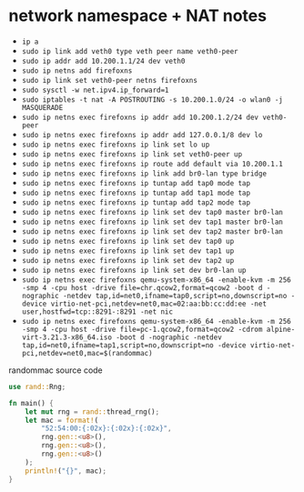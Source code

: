 # network namespace + NAT notes

- `ip a`
- `sudo ip link add veth0 type veth peer name veth0-peer`
- `sudo ip addr add 10.200.1.1/24 dev veth0`
- `sudo ip netns add firefoxns`
- `sudo ip link set veth0-peer netns firefoxns`
- `sudo sysctl -w net.ipv4.ip_forward=1`
- `sudo iptables -t nat -A POSTROUTING -s 10.200.1.0/24 -o wlan0 -j MASQUERADE`
- `sudo ip netns exec firefoxns ip addr add 10.200.1.2/24 dev veth0-peer`
- `sudo ip netns exec firefoxns ip addr add 127.0.0.1/8 dev lo`
- `sudo ip netns exec firefoxns ip link set lo up`
- `sudo ip netns exec firefoxns ip link set veth0-peer up`
- `sudo ip netns exec firefoxns ip route add default via 10.200.1.1`
- `sudo ip netns exec firefoxns ip link add br0-lan type bridge`
- `sudo ip netns exec firefoxns ip tuntap add tap0 mode tap`
- `sudo ip netns exec firefoxns ip tuntap add tap1 mode tap`
- `sudo ip netns exec firefoxns ip tuntap add tap2 mode tap`
- `sudo ip netns exec firefoxns ip link set dev tap0 master br0-lan`
- `sudo ip netns exec firefoxns ip link set dev tap1 master br0-lan`
- `sudo ip netns exec firefoxns ip link set dev tap2 master br0-lan`
- `sudo ip netns exec firefoxns ip link set dev tap0 up`
- `sudo ip netns exec firefoxns ip link set dev tap1 up`
- `sudo ip netns exec firefoxns ip link set dev tap2 up`
- `sudo ip netns exec firefoxns ip link set dev br0-lan up`
- `sudo ip netns exec firefoxns qemu-system-x86_64 -enable-kvm -m 256 -smp 4 -cpu host -drive file=chr.qcow2,format=qcow2 -boot d -nographic -netdev tap,id=net0,ifname=tap0,script=no,downscript=no -device virtio-net-pci,netdev=net0,mac=02:aa:bb:cc:dd:ee -net user,hostfwd=tcp::8291-:8291 -net nic`
- `sudo ip netns exec firefoxns qemu-system-x86_64 -enable-kvm -m 256 -smp 4 -cpu host -drive file=pc-1.qcow2,format=qcow2 -cdrom alpine-virt-3.21.3-x86_64.iso -boot d -nographic -netdev tap,id=net0,ifname=tap1,script=no,downscript=no -device virtio-net-pci,netdev=net0,mac=$(randommac)`

randommac source code
```rust
use rand::Rng;

fn main() {
    let mut rng = rand::thread_rng();
    let mac = format!(
        "52:54:00:{:02x}:{:02x}:{:02x}",
        rng.gen::<u8>(),
        rng.gen::<u8>(),
        rng.gen::<u8>()
    );
    println!("{}", mac);
}

```